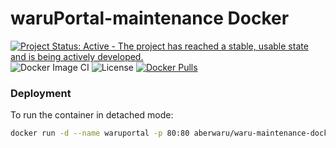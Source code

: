 # waruPortal-maintenance Docker 

[![Project Status: Active - The project has reached a stable, usable state and is being actively developed.](http://www.repostatus.org/badges/0.1.0/active.svg)](http://www.repostatus.org/#active) ![Docker Image CI](https://github.com/aberWARU/waru-maintenance-docker/workflows/Docker%20Image%20CI/badge.svg) ![License](https://img.shields.io/badge/license-GNU%20GPL%20v3.0-blue.svg "GNU GPL v3.0") [![Docker Pulls](https://img.shields.io/docker/pulls/aberwaru/waru-maintenance-docker.svg)](https://hub.docker.com/r/aberwaru/waru-maintenance-docker)

### Deployment

To run the container in detached mode:

```sh
docker run -d --name waruportal -p 80:80 aberwaru/waru-maintenance-docker

```



